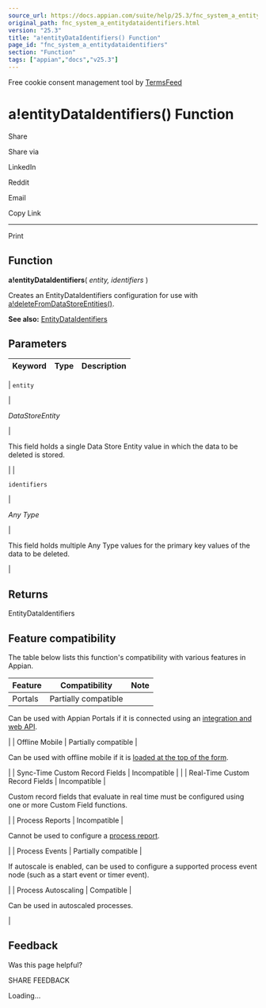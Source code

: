 ```yaml
---
source_url: https://docs.appian.com/suite/help/25.3/fnc_system_a_entitydataidentifiers.html
original_path: fnc_system_a_entitydataidentifiers.html
version: "25.3"
title: "a!entityDataIdentifiers() Function"
page_id: "fnc_system_a_entitydataidentifiers"
section: "Function"
tags: ["appian","docs","v25.3"]
---
```



Free cookie consent management tool by [TermsFeed](https://www.termsfeed.com/)

# a!entityDataIdentifiers() Function

Share

Share via

LinkedIn

Reddit

Email

Copy Link

* * *

Print

## Function

**a!entityDataIdentifiers**( _entity, identifiers_ )

Creates an EntityDataIdentifiers configuration for use with [a!deleteFromDataStoreEntities()](Delete_from_Data_Store_Entities_Smart_Service.html).

**See also:** [EntityDataIdentifiers](Appian_Data_Types.html#entitydataidentifiers)

## Parameters

| Keyword | Type | Description |
| --- | --- | --- |
|
`entity`

 |

_DataStoreEntity_

 |

This field holds a single Data Store Entity value in which the data to be deleted is stored.

 |
|

`identifiers`

 |

_Any Type_

 |

This field holds multiple Any Type values for the primary key values of the data to be deleted.

 |

## Returns

EntityDataIdentifiers

## Feature compatibility

The table below lists this function's compatibility with various features in Appian.

| Feature | Compatibility | Note |
| --- | --- | --- |
| Portals | Partially compatible |
Can be used with Appian Portals if it is connected using an [integration and web API](portals-design.html#using-partially-compatible-functions-and-objects-in-a-portal).

 |
| Offline Mobile | Partially compatible |

Can be used with offline mobile if it is [loaded at the top of the form](offline-mobile-design-best-practices.html#working-with-partially-compatible-functions).

 |
| Sync-Time Custom Record Fields | Incompatible |  |
| Real-Time Custom Record Fields | Incompatible |

Custom record fields that evaluate in real time must be configured using one or more Custom Field functions.

 |
| Process Reports | Incompatible |

Cannot be used to configure a [process report](Process_Reports.html).

 |
| Process Events | Partially compatible |

If autoscale is enabled, can be used to configure a supported process event node (such as a start event or timer event).

 |
| Process Autoscaling | Compatible |

Can be used in autoscaled processes.

 |

## Feedback

Was this page helpful?

SHARE FEEDBACK

Loading...